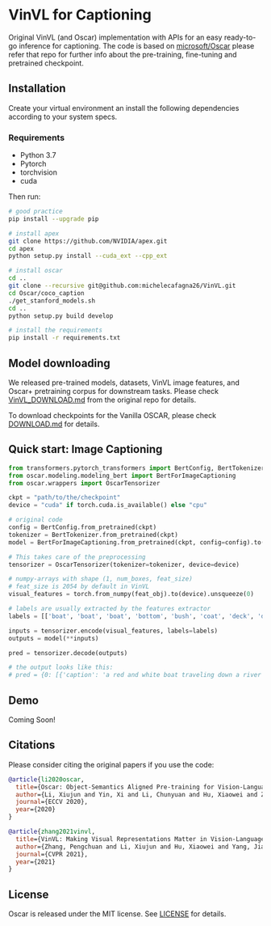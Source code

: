 # VinVL for Captioning
Original VinVL (and Oscar) implementation with APIs for an easy ready-to-go inference for captioning.
The code is based on [microsoft/Oscar](https://github.com/microsoft/Oscar) please refer that repo for further info about the pre-training, fine-tuning and pretrained checkpoint.

## Installation
Create your virtual environment an install the following dependencies according to your system specs.
### Requirements
- Python 3.7
- Pytorch
- torchvision
- cuda

Then run:
```bash
# good practice
pip install --upgrade pip

# install apex
git clone https://github.com/NVIDIA/apex.git
cd apex
python setup.py install --cuda_ext --cpp_ext

# install oscar
cd ..
git clone --recursive git@github.com:michelecafagna26/VinVL.git
cd Oscar/coco_caption
./get_stanford_models.sh
cd ..
python setup.py build develop

# install the requirements
pip install -r requirements.txt

```

## Model downloading
We released pre-trained models, datasets, VinVL image features, and Oscar+ pretraining corpus for downstream tasks. Please check [VinVL_DOWNLOAD.md](https://github.com/microsoft/Oscar/blob/master/VinVL_DOWNLOAD.md) from the original repo for details.

To download checkpoints for the Vanilla OSCAR, please check [DOWNLOAD.md](https://github.com/microsoft/Oscar/blob/master/DOWNLOAD.md) for details.


## Quick start: Image Captioning

```python
from transformers.pytorch_transformers import BertConfig, BertTokenizer
from oscar.modeling.modeling_bert import BertForImageCaptioning
from oscar.wrappers import OscarTensorizer

ckpt = "path/to/the/checkpoint"
device = "cuda" if torch.cuda.is_available() else "cpu"

# original code
config = BertConfig.from_pretrained(ckpt)
tokenizer = BertTokenizer.from_pretrained(ckpt)
model = BertForImageCaptioning.from_pretrained(ckpt, config=config).to(device)

# This takes care of the preprocessing
tensorizer = OscarTensorizer(tokenizer=tokenizer, device=device)

# numpy-arrays with shape (1, num_boxes, feat_size)
# feat_size is 2054 by default in VinVL
visual_features = torch.from_numpy(feat_obj).to(device).unsqueeze(0)

# labels are usually extracted by the features extractor
labels = [['boat', 'boat', 'boat', 'bottom', 'bush', 'coat', 'deck', 'deck', 'deck', 'dock', 'hair', 'jacket']]

inputs = tensorizer.encode(visual_features, labels=labels)
outputs = model(**inputs)

pred = tensorizer.decode(outputs)

# the output looks like this:
# pred = {0: [{'caption': 'a red and white boat traveling down a river next to a small boat.', 'conf': 0.7070220112800598]}
```
## Demo
Coming Soon!

## Citations
Please consider citing the original papers if you use the code:
```BibTeX
@article{li2020oscar,
  title={Oscar: Object-Semantics Aligned Pre-training for Vision-Language Tasks},
  author={Li, Xiujun and Yin, Xi and Li, Chunyuan and Hu, Xiaowei and Zhang, Pengchuan and Zhang, Lei and Wang, Lijuan and Hu, Houdong and Dong, Li and Wei, Furu and Choi, Yejin and Gao, Jianfeng},
  journal={ECCV 2020},
  year={2020}
}

@article{zhang2021vinvl,
  title={VinVL: Making Visual Representations Matter in Vision-Language Models},
  author={Zhang, Pengchuan and Li, Xiujun and Hu, Xiaowei and Yang, Jianwei and Zhang, Lei and Wang, Lijuan and Choi, Yejin and Gao, Jianfeng},
  journal={CVPR 2021},
  year={2021}
}
```

## License
Oscar is released under the MIT license. See [LICENSE](LICENSE) for details. 
